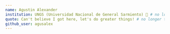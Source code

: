 ```yaml
---
name: Agustin Alexander
institution: UNGS (Universidad Nacional de General Sarmiento) 🚩 # no longer than 58 characters
quote: Can't believe I got here, let's do greater things! # no longer than 100 characters, avoid using quotes(") to guarantee the format remains the same.
github_user: agusalex
---
```

